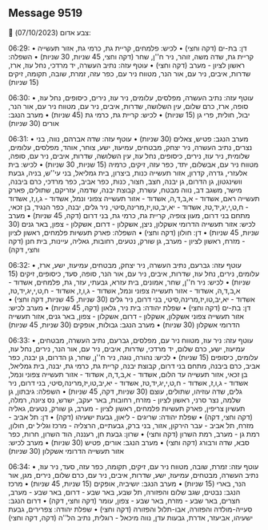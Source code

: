 ## Message 9519

🔴 צבע אדום (07/10/2023):

06:29:
• דן: בת-ים (דקה וחצי)
• לכיש: פלמחים, קריית גת, כרמי גת, אזור תעשייה קריית גת, שדה משה, זוהר, ניר ח''ן, שחר (דקה וחצי, 45 שניות, 30 שניות)
• השפלה: ראשון לציון - מערב (דקה וחצי)
• עוטף עזה: נתיב העשרה, יד מרדכי, נחל עוז, ארז, שדרות, איבים, ניר עם, אור הנר, מטווח ניר עם, כפר עזה, זמרת, שובה, תקומה, זיקים (15 שניות)

06:30:
• עוטף עזה: נתיב העשרה, מפלסים, עלומים, ניר עוז, נירים, כיסופים, נחל עוז, סופה, ארז, כרם שלום, עין השלושה, שדרות, איבים, ניר עם, מטווח ניר עם, אור הנר, יבול, חולית, פרי גן (15 שניות)
• לכיש: קריית גת, כרמי גת (45 שניות)
• מערב הנגב: אורים (30 שניות)

06:31:
• מערב הנגב: פטיש, צאלים (30 שניות)
• עוטף עזה: שדה אברהם, נווה, בני נצרים, נתיב העשרה, ניר יצחק, מבטחים, עמיעוז, ישע, צוחר, אוהד, מפלסים, עלומים, שלומית, ניר עוז, נירים, כיסופים, נחל עוז, עין השלושה, שדרות, איבים, ניר עם, סופה, מטווח ניר עם, אבשלום, יתד, כפר עזה, זיקים, כרמיה (15 שניות, 30 שניות)
• לכיש: בית אלעזרי, גדרה, קדרון, אזור תעשייה כנות, ביצרון, בית גמליאל, בני עי''ש, בניה, גבעת וושינגטון, גן הדרום, גן יבנה, חצב, חצור, כנות, כפר אביב, כפר מרדכי, כרם ביבנה, מישר, משגב דב, נווה מבטח, עשרת, קבוצת יבנה, שדמה, עזריקם, שתולים, פארק תעשייה ראם, אשדוד - א,ב,ד,ה, אשדוד - אזור תעשייה צפוני ונמל, אשדוד - ג,ו,ז, אשדוד - ח,ט,י,יג,יד,טז, אשדוד - יא,יב,טו,יז,מרינה,סיטי, ניר גלים, יבנה, כפר הנגיד, בן זכאי, מתחם בני דרום, מעון צופיה, קריית גת, כרמי גת, בני דרום (דקה, 45 שניות)
• מערב לכיש: אזור תעשייה הדרומי אשקלון, ניצן, אשקלון - דרום, אשקלון - צפון, באר גנים (30 שניות, 45 שניות)
• דן: חולון (דקה וחצי)
• השפלה: פארק תעשיות פלמחים, ראשון לציון - מזרח, ראשון לציון - מערב, גן שורק, נטעים, רחובות, גאליה, עיינות, בית חנן (דקה וחצי, דקה)

06:32:
• עוטף עזה: גברעם, נתיב העשרה, ניר יצחק, מבטחים, עמיעוז, ישע, ארז, עלומים, נירים, נחל עוז, שדרות, איבים, ניר עם, אור הנר, סופה, סעד, כיסופים, זיקים (15 שניות)
• לכיש: ניר ח''ן, שחר, אמונים, בית עזרא, גבעתי, עזר, גת, פלמחים, אשדוד - א,ב,ד,ה, אשדוד - אזור תעשייה צפוני ונמל, אשדוד - ג,ו,ז, אשדוד - ח,ט,י,יג,יד,טז, אשדוד - יא,יב,טו,יז,מרינה,סיטי, בני דרום, ניר גלים (30 שניות, 45 שניות, דקה וחצי)
• דן: בת-ים (דקה וחצי)
• שפלת יהודה: בית ניר, גלאון (דקה, 45 שניות)
• מערב לכיש: אזור תעשייה צפוני אשקלון, אשקלון - דרום, אשקלון - צפון, באר גנים, אזור תעשייה הדרומי אשקלון (30 שניות)
• מערב הנגב: גבולות, אופקים (30 שניות, 45 שניות)

06:33:
• עוטף עזה: ניר עוז, מטווח ניר עם, מפלסים, גברעם, נתיב העשרה, מבטחים, עמיעוז, ישע, כרם שלום, יד מרדכי, שדרות, איבים, ניר עם, אור הנר, נירים, נחל עוז, עלומים, כיסופים (15 שניות)
• לכיש: נהורה, נוגה, ניר ח''ן, שחר, גן הדרום, גן יבנה, כפר אביב, כרם ביבנה, מתחם בני דרום, קבוצת יבנה, קריית גת, כרמי גת, יבנה, בית גמליאל, בן זכאי, אזור תעשייה עד הלום, אשדוד - א,ב,ד,ה, אשדוד - אזור תעשייה צפוני ונמל, אשדוד - ג,ו,ז, אשדוד - ח,ט,י,יג,יד,טז, אשדוד - יא,יב,טו,יז,מרינה,סיטי, בני דרום, ניר גלים, שדה עוזיהו, שתולים, עוצם (30 שניות, דקה, 45 שניות)
• השפלה: גיבתון, גן שלמה, נצר סרני, ראשון לציון - מזרח, רחובות, באר יעקב, ישרש, נס ציונה, רמלה, תעשיון צריפין, פארק תעשיות פלמחים, ראשון לציון - מערב, גן שורק, נטעים, גאליה (דקה וחצי, דקה)
• שפלת יהודה: שריגים - ליאון, גבעת ישעיהו (דקה)
• דן: תל אביב - מזרח, תל אביב - עבר הירקון, אזור, בני ברק, גבעתיים, הרצליה - מרכז וגליל ים, חולון, רמת גן - מערב, רמת השרון (דקה וחצי)
• שרון: גבעת חן, רעננה, הוד השרון, חרות, כפר סבא, שדה ורבורג (דקה וחצי)
• מערב הנגב: אורים, פטיש (30 שניות)
• מערב לכיש: אזור תעשייה הדרומי אשקלון (30 שניות)

06:34:
• עוטף עזה: זמרת, שובה, מטווח ניר עם, זיקים, תקומה, כפר עזה, סעד, ניר עוז, נתיב העשרה, מבטחים, עמיעוז, ישע, שדרות, איבים, ניר עם, כרם שלום, נירים, מגן, אור הנר, בארי (15 שניות)
• מערב הנגב: יושיביה, אופקים (15 שניות, 45 שניות)
• מרכז הנגב: נבטים, שגב שלום והפזורה, תל שבע, באר שבע - דרום, באר שבע - מערב, חצרים, באר שבע - מזרח, באר שבע - צפון, עומר (דקה וחצי, דקה)
• דרום הנגב: סעייה-מולדה והפזורה, אבו-תלול והפזורה (דקה וחצי)
• שפלת יהודה: צפרירים, גבעת ישעיהו, אביעזר, אדרת, גבעות עדן, נווה מיכאל - רוגלית, נתיב הל''ה (דקה, דקה וחצי)

